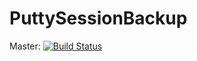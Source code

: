 # PuttySessionBackup


Master: [![Build Status](https://ci.appveyor.com/api/projects/status/g2pel7drqs9dd1da/branch/master?svg=true)](https://ci.appveyor.com/project/ards/puttysessionbackup/branch/master)
